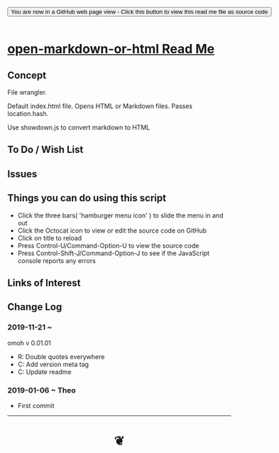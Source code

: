 
<span style=display:none; >[You are now in a GitHub source code view - click this link to view Read Me file as a web page]( https://pushme-pullyou.github.io/#tootoo13/0-templates/open-markdown-or-html/README.md "View file as a web page." ) </span>

<div><input type=button class = "btn btn-secondary btn-sm" onclick=window.location.href="https://github.com/pushme-pullyou/pushme-pullyou.github.io/blob/master/tootoo13/0-templates/open-markdown-or-html/README.md"
value="You are now in a GitHub web page view - Click this button to view this read me file as source code" ></div>

<br>

# [open-markdown-or-html Read Me]( #README.md )

<!--
<iframe src=https://pushme-pullyou.github.io/tootoo13/0-templates/open-markdown-or-html/open-markdown-or-html-r1.html width=100% height=500px >Iframes are not viewable in GitHub source code views</iframe>
_<small>open-markdown-or-html</small>_

## Full Screen: [open-markdown-or-html]( https://pushme-pullyou.github.io/tootoo13/0-templates/open-markdown-or-html/open-markdown-or-html-r1.html )
-->


## Concept

File wrangler.

Default index.html file. Opens HTML or Markdown files. Passes location.hash.

Use showdown.js to convert markdown to HTML

## To Do / Wish List


## Issues


## Things you can do using this script

* Click the three bars( 'hamburger menu icon' ) to slide the menu in and out
* Click the Octocat icon to view or edit the source code on GitHub
* Click on title to reload
* Press Control-U/Command-Option-U to view the source code
* Press Control-Shift-J/Command-Option-J to see if the JavaScript console reports any errors


## Links of Interest


## Change Log

### 2019-11-21 ~

omoh v 0.01.01

* R: Double quotes everywhere
* C: Add version meta tag
* C: Update readme

### 2019-01-06 ~ Theo

* First commit


***

# <center title="hello!" ><a href=javascript:window.scrollTo(0,0); style=text-decoration:none; > ❦ </a></center>

